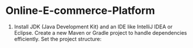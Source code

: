 # Online-E-commerce-Platform
1. Install JDK (Java Development Kit) and an IDE like IntelliJ IDEA or Eclipse.
Create a new Maven or Gradle project to handle dependencies efficiently.
Set the project structure:

